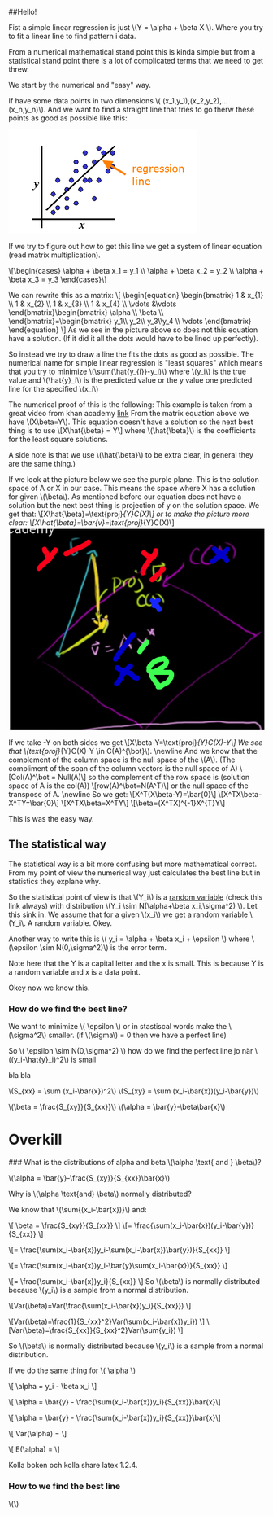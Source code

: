##Hello!

Fist a simple linear regression is just \\(Y = \alpha + \beta X \\). Where you try to fit a linear line to find pattern i data.

From a numerical mathematical stand point this is kinda simple but from a statistical stand point there is a lot of complicated terms that we need to get threw.

We start by the numerical and "easy" way.

If have some data points in two dimensions \\( (x_1,y_1),(x_2,y_2),...(x_n,y_n)\\). And we want to find a straight line that tries to go therw these points as good as possible like this:

![linear regression pic](linear_regression_line.png)

If we try to figure out how to get this line we get a system of linear equation (read matrix multiplication).

\\[\begin{cases} \alpha + \beta x_1 = y_1 \\\\ \alpha + \beta x_2 = y_2 \\\\ \alpha + \beta x_3 = y_3 \end{cases}\\]


We can rewrite this as a matrix:
\\[
\begin{equation}
\begin{bmatrix}
1 & x_{1} \\\\ 1 & x_{2} \\\\ 1 & x_{3} \\\\ 1 & x_{4} \\\\ \vdots &\vdots
\end{bmatrix}\begin{bmatrix}
\alpha \\\\ \beta \\\\
\end{bmatrix}=\begin{bmatrix}
y_1\\\\ y_2\\\\
y_3\\\\y_4 \\\\ \vdots
\end{bmatrix}
\end{equation}
\\]
As we see in the picture above so does not this equation have a solution. (If it did it all the dots would have to be lined up perfectly).

So instead we try to draw a line the fits the dots as good as possible. The numerical name for simple linear regression is "least squares" which means that you try to minimize \\(\sum(\hat{y_{i}}-y_i)\\)
where \\(y_i\\) is the true value and \\(\hat{y}_i\\) is the predicted value or the y value one predicted line for the specified \\(x_i\\)

The numerical proof of this is the following:
This example is taken from a great video from khan academy [link](https://www.khanacademy.org/math/linear-algebra/alternate-bases/orthogonal-projections/v/linear-algebra-least-squares-approximation)
From the matrix equation above we have \\(X\beta=Y\\). This equation doesn't have a solution so the next best thing is to use
\\[X\hat{\beta} = Y\\] where \\(\hat{\beta}\\) is the coefficients for the least square solutions.

A side note is that we use \\(\hat{\beta}\\) to be extra clear, in general they are the same thing.)

If we look at the picture below we see the purple plane. This is the solution space of A or X in our case. This means the space where X has a solution for given \\(\beta\\). As mentioned before our equation does not have a solution but the next best thing is projection of y on the solution space.
We get that:
\\[X\hat{\beta}=\text{proj}_{Y}C(X)\\]
or to make the picture more clear:
\\[X\hat{\beta}=\bar{v}=\text{proj}_{Y}C(X)\\]
![linear regression pic](leastproof.png)

If we take -Y on both sides we get \\[X\beta-Y=\text{proj}_{Y}C(X)-Y\\]
We see that \\(text{proj}_{Y}C(X)-Y \in C(A)^{\bot}\\).
\newline
And we know that the complement of the column space is the null space of the \\(A\\). (The compliment of the span of the column vectors is the null space of A)
\\[Col(A)^\bot = Null(A)\\]
so the complement of the row space is (solution space of A is the col(A))
\\[row(A)^\bot=N(A^T)\\] or the null space of the transpose of A.
\newline
So we get:
\\[X^T(X\beta-Y)=\bar{0}\\]
\\[X^TX\beta-X^TY=\bar{0}\\]
\\[X^TX\beta=X^TY\\]
\\[\beta=(X^TX)^{-1}X^{T}Y\\]


This is was the easy way.

## The statistical way
The statistical way is a bit more confusing but more mathematical correct. From my point of view the numerical way just calculates the best line but in statistics they explane why.

So the statistical point of view is that \\(Y_i\\) is a [random variable](datascience/statistics/index.md) (check this link always) with distribution \\(Y_i \sim N(\alpha+\beta x_i,\sigma^2) \\). Let this sink in. We assume that for a given \\(x_i\\) we get a random variable \\(Y_i\\. A random variable. Okey.

Another way to write this is \\( y_i = \alpha + \beta x_i + \epsilon \\) where \\(\epsilon \sim N(0,\sigma^2)\\) is the error term.

Note here that the Y is a capital letter and the x is small. This is because Y is a random variable and x is a data point.

Okey now we know this.

### How do we find the best line?

We want to minimize \\( \epsilon \\) or in stastiscal words make the \\(\sigma^2\\) smaller. (if \\(\sigma\\) = 0 then we have a perfect line)

So \\( \epsilon \sim N(0,\sigma^2) \\) how do we find the perfect line jo när \\((y_i-\hat{y}_i)^2\\) is small


bla bla


\\(S_{xx} = \sum (x_i-\bar{x})^2\\)
\\(S_{xy} = \sum (x_i-\bar{x})(y_i-\bar{y})\\)


\\(\beta = \frac{S_{xy}}{S_{xx}}\\)
\\(\alpha = \bar{y}-\beta\bar{x}\\)



# Overkill

### What is the distributions of alpha and beta
\\(\alpha \text{ and } \beta\\)?

\\(\alpha = \bar{y}-\frac{S_{xy}}{S_{xx}}\bar{x}\\)

Why is \\(\alpha \text{and} \beta\\) normally distributed?

We know that \\(\sum{(x_i-\bar{x})}\\) and:

\\[
\beta = \frac{S_{xy}}{S_{xx}}
\\]
\\[= \frac{\sum(x_i-\bar{x})(y_i-\bar{y})}{S_{xx}}
\\]

\\[= \frac{\sum(x_i-\bar{x})y_i-\sum(x_i-\bar{x})\bar{y})}{S_{xx}}
\\]

\\[=
\frac{\sum(x_i-\bar{x})y_i-\bar{y}\sum(x_i-\bar{x})}{S_{xx}}
\\]

\\[=
\frac{\sum(x_i-\bar{x})y_i}{S_{xx}}
\\]
So \\(\beta\\) is normally distributed because \\(y_i\\) is a sample from a normal distribution.

\\[Var(\beta)=Var(\frac{\sum(x_i-\bar{x})y_i}{S_{xx}})
\\]

\\[Var(\beta)=\frac{1}{S_{xx}^2}Var(\sum(x_i-\bar{x})y_i})
\\]
\\[Var(\beta)=\frac{S_{xx}}{S_{xx}^2}Var(\sum{y_i})
\\]

So \\(\beta\\) is normally distributed because \\(y_i\\) is a sample from a normal distribution.

If we do the same thing for \\( \alpha \\)

\\[ \alpha = y_i - \beta x_i \\]

\\[ \alpha = \bar{y} - \frac{\sum(x_i-\bar{x})y_i}{S_{xx}}\bar{x}\\]

\\[ \alpha = \bar{y} - \frac{\sum(x_i-\bar{x})y_i}{S_{xx}}\bar{x}\\]


\\[ Var(\alpha) =  \\]

\\[ E(\alpha) =  \\]

Kolla boken och kolla share latex 1.2.4.



















### How to we find the best line










\\(\\)
